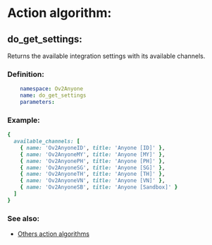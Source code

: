 # Action algorithm:

## do_get_settings:

Returns the available integration settings with its available channels.
    
### Definition:
```YAML
    namespace: Ov2Anyone
    name: do_get_settings
    parameters:
```

### Example:
```RUBY
{
  available_channels: [
    { name: 'Ov2AnyoneID', title: 'Anyone [ID]' },
    { name: 'Ov2AnyoneMY', title: 'Anyone [MY]' },
    { name: 'Ov2AnyonePH', title: 'Anyone [PH]' },
    { name: 'Ov2AnyoneSG', title: 'Anyone [SG]' },
    { name: 'Ov2AnyoneTH', title: 'Anyone [TH]' },
    { name: 'Ov2AnyoneVN', title: 'Anyone [VN]' },
    { name: 'Ov2AnyoneSB', title: 'Anyone [Sandbox]' }
  ]
}
```

### See also:
* [Others action algorithms](overview?id=do_get_settings)